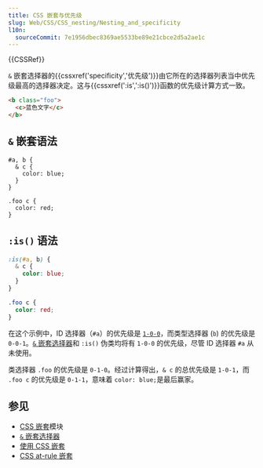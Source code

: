```yaml
---
title: CSS 嵌套与优先级
slug: Web/CSS/CSS_nesting/Nesting_and_specificity
l10n:
  sourceCommit: 7e1956dbec8369ae5533be89e21cbce2d5a2ae1c
---
```


{{CSSRef}}

`&` 嵌套选择器的{{cssxref('specificity','优先级')}}由它所在的选择器列表当中优先级最高的选择器决定。这与{{cssxref(':is',':is()')}}函数的优先级计算方式一致。

```html
<b class="foo">
  <c>蓝色文字</c>
</b>
```

## `&` 嵌套语法

```css-nolint
#a, b {
  & c {
    color: blue;
  }
}

.foo c {
  color: red;
}
```

## `:is()` 语法

```css
:is(#a, b) {
  & c {
    color: blue;
  }
}

.foo c {
  color: red;
}
```

在这个示例中，ID 选择器（`#a`）的优先级是 [`1-0-0`](/zh-CN/docs/Web/CSS/Specificity#选择器类型)，而类型选择器 (`b`) 的优先级是 `0-0-1`。[`&` 嵌套选择器](/zh-CN/docs/Web/CSS/Nesting_selector)和 `:is()` 伪类均将有 `1-0-0` 的优先级，尽管 ID 选择器 `#a` 从未使用。

类选择器 `.foo` 的优先级是 `0-1-0`。经过计算得出，`& c` 的总优先级是 `1-0-1`，而 `.foo c` 的优先级是 `0-1-1`，意味着 `color: blue;`是最后赢家。

## 参见

- [CSS 嵌套](/zh-CN/docs/Web/CSS/CSS_nesting)模块
- [`&` 嵌套选择器](/zh-CN/docs/Web/CSS/Nesting_selector)
- [使用 CSS 嵌套](/zh-CN/docs/Web/CSS/CSS_nesting/Using_CSS_nesting)
- [CSS at-rule 嵌套](/zh-CN/docs/Web/CSS/CSS_nesting/Nesting_at-rules)
